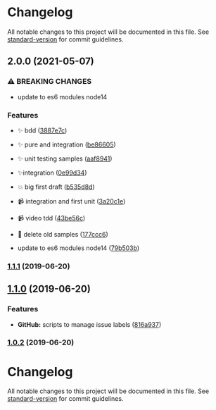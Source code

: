 # Changelog

All notable changes to this project will be documented in this file. See [standard-version](https://github.com/conventional-changelog/standard-version) for commit guidelines.

## 2.0.0 (2021-05-07)


### ⚠ BREAKING CHANGES

* update to es6 modules node14

### Features

* ✨ bdd ([3887e7c](https://github.com/AtomicBuilders/webtesting_intro_labs/commit/3887e7c699507b3dcf0b0da64969ea89584e87dd))
* ✨ pure and integration ([be86605](https://github.com/AtomicBuilders/webtesting_intro_labs/commit/be86605eed988683d08e21ddda751be484e800a3))
* ✨ unit testing samples ([aaf8941](https://github.com/AtomicBuilders/webtesting_intro_labs/commit/aaf89415d5c22973ed286501f3ed689236a5a25b))
* ✨integration ([0e99d34](https://github.com/AtomicBuilders/webtesting_intro_labs/commit/0e99d3464a1d7716b195309d2ae603d40f32e6b0))
* 💥 big first draft ([b535d8d](https://github.com/AtomicBuilders/webtesting_intro_labs/commit/b535d8dfa935e55f33a1c58936ba514e0f72e3cc))
* 📹 integration and first unit ([3a20c1e](https://github.com/AtomicBuilders/webtesting_intro_labs/commit/3a20c1e88bc3ce7eb66b0466824e11619bcdf259))
* 📹 video tdd ([43be56c](https://github.com/AtomicBuilders/webtesting_intro_labs/commit/43be56c2333e825b72feae51dc96f8215d491060))
* 🧹 delete old samples ([177ccc6](https://github.com/AtomicBuilders/webtesting_intro_labs/commit/177ccc609719314ac684fa0162017158f542e127))


* update to es6 modules node14 ([79b503b](https://github.com/AtomicBuilders/webtesting_intro_labs/commit/79b503b2bd02825cbbdcf12aee3279fa73832434))

### [1.1.1](https://github.com/AtomicBuilders/quark/compare/v1.1.0...v1.1.1) (2019-06-20)



## [1.1.0](https://github.com/AtomicBuilders/quark/compare/v1.0.2...v1.1.0) (2019-06-20)


### Features

* **GitHub:** scripts to manage issue labels ([816a937](https://github.com/AtomicBuilders/quark/commit/816a937))



### [1.0.2](https://github.com/AtomicBuilders/quark/compare/v1.0.1...v1.0.2) (2019-06-20)



# Changelog

All notable changes to this project will be documented in this file. See [standard-version](https://github.com/conventional-changelog/standard-version) for commit guidelines.
